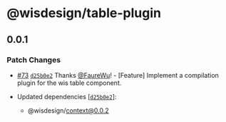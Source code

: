 # @wisdesign/table-plugin

## 0.0.1

### Patch Changes

- [#73](https://github.com/wisdesignsystem/wis-cli/pull/73) [`d25b0e2`](https://github.com/wisdesignsystem/wis-cli/commit/d25b0e2b37bea8443238c6c8d4cbffa76cc4b345) Thanks [@FaureWu](https://github.com/FaureWu)! - [Feature] Implement a compilation plugin for the wis table component.

- Updated dependencies [[`d25b0e2`](https://github.com/wisdesignsystem/wis-cli/commit/d25b0e2b37bea8443238c6c8d4cbffa76cc4b345)]:
  - @wisdesign/context@0.0.2
